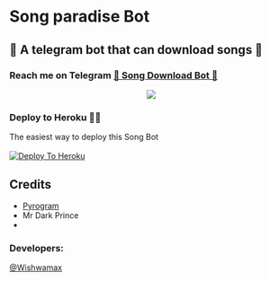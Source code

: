 # Song paradise Bot
##  🎹 A telegram bot that can download songs 🎸
### Reach me on Telegram [🎹 Song Download Bot 🎸](http://t.me/songparadise99bot)
<p align="center">
  <img src="https://telegra.ph/file/dcc1b80b52420cf624753.jpg">
</p>




### Deploy to Heroku 🏃‍♂

The easiest way to deploy this Song Bot  <br><br>
[![Deploy To Heroku](https://www.herokucdn.com/deploy/button.svg)](https://heroku.com/deploy?template=https://github.com/wishwamax/Songparadisebot)


## Credits

- [Pyrogram](https://github.com/pyrogram)
- Mr Dark Prince
- 
### Developers:

[@Wishwamax](https://t.me/garfieldboy)
